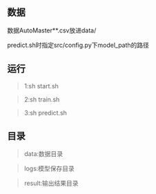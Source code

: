 ## 数据

数据AutoMaster\**.csv放进data/

predict.sh时指定src/config.py下model_path的路径

## 运行

>1:sh start.sh

>2:sh train.sh

>3:sh predict.sh

## 目录

>data:数据目录

>logs:模型保存目录

>result:输出结果目录

